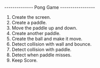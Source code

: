 -------------- Pong Game -----------------

1. Create the screen.
2. Create a paddle.
3. Move the paddle up and down.
4. Create another paddle.
5. Create the ball and make it move.
6. Detect collision with wall and bounce.
7. Detect collision with paddle.
8. Detect when paddle misses.
9. Keep Score.